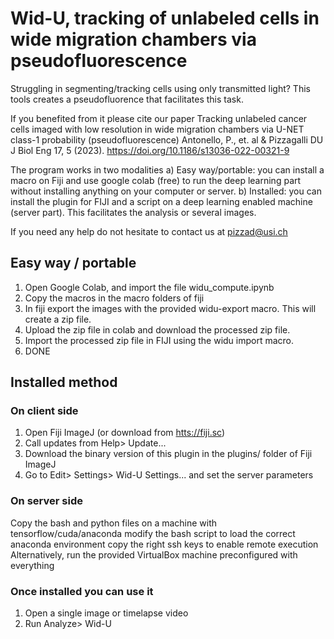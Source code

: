 # Wid-U, tracking of unlabeled cells in wide migration chambers via pseudofluorescence

Struggling in segmenting/tracking cells using only transmitted light?
This tools creates a pseudofluorence that facilitates this task.

If you benefited from it please cite our paper
Tracking unlabeled cancer cells imaged with low resolution in wide migration chambers via U-NET class-1 probability (pseudofluorescence)
Antonello, P., et. al & Pizzagalli DU
J Biol Eng 17, 5 (2023). https://doi.org/10.1186/s13036-022-00321-9

The program works in two modalities
a) Easy way/portable: you can install a macro on Fiji and use google colab (free) to run the deep learning part without installing anything on your computer or server.
b) Installed: you can install the plugin for FIJI and a script on a deep learning enabled machine (server part). This facilitates the analysis or several images.

If you need any help do not hesitate to contact us at pizzad@usi.ch

## Easy way / portable
1. Open Google Colab, and import the file widu_compute.ipynb
2. Copy the macros in the macro folders of fiji
3. In fiji export the images with the provided widu-export macro. This will create a zip file.
4. Upload the zip file in colab and download the processed zip file.
5. Import the processed zip file in FIJI using the widu import macro.
6. DONE

## Installed method

### On client side

1. Open Fiji ImageJ (or download from [htts://fiji.sc](https://fiji.sc))
2. Call updates from Help> Update...
3. Download the binary version of this plugin in the plugins/ folder of Fiji ImageJ
4. Go to Edit> Settings> Wid-U Settings... and set the server parameters

### On server side
Copy the bash and python files on a machine with tensorflow/cuda/anaconda
modify the bash script to load the correct anaconda environment
copy the right ssh keys to enable remote execution
Alternatively, run the provided VirtualBox machine preconfigured with everything

### Once installed you can use it 

1. Open a single image or timelapse video
1. Run Analyze> Wid-U
